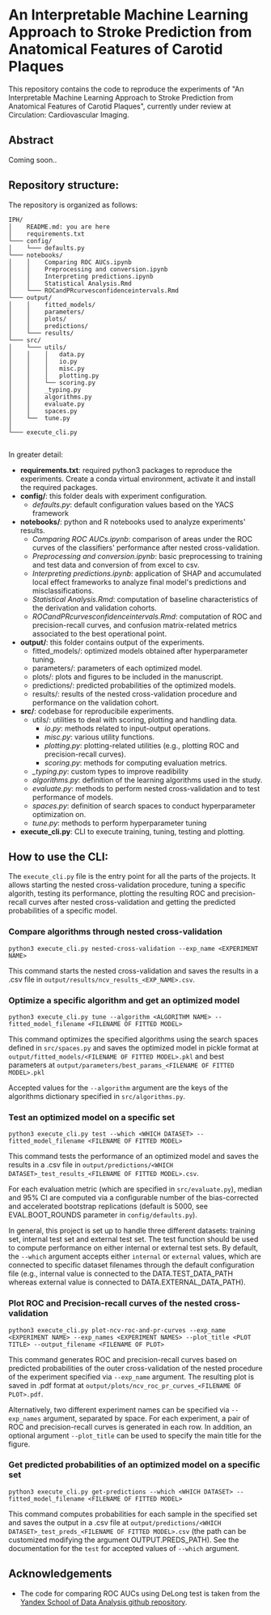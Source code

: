 # An Interpretable Machine Learning Approach to Stroke Prediction from Anatomical Features of Carotid Plaques
This repository contains the code to reproduce the experiments of "An Interpretable Machine Learning Approach to Stroke Prediction from Anatomical Features of Carotid Plaques", currently under review at Circulation: Cardiovascular Imaging.

## Abstract
Coming soon..

## Repository structure:
The repository is organized as follows:
```
IPH/
│    README.md: you are here
│    requirements.txt
└─── config/
│    └─── defaults.py
└─── notebooks/
│    │    Comparing ROC AUCs.ipynb
│    │    Preprocessing and conversion.ipynb
│    │    Interpreting predictions.ipynb
│    │    Statistical Analysis.Rmd
│    └─── ROCandPRcurvesconfidenceintervals.Rmd
└─── output/
│    │    fitted_models/
│    │    parameters/
│    │    plots/
│    │    predictions/
│    └─── results/
└─── src/    
│    └─── utils/
│    │    │   data.py
│    │    │   io.py
│    │    │   misc.py
│    │    │   plotting.py
│    │    └── scoring.py
│    │    _typing.py
│    │    algorithms.py
│    │    evaluate.py
│    │    spaces.py
│    └──  tune.py
│
└─── execute_cli.py


```

In greater detail:

- **requirements.txt**: required python3 packages to reproduce the experiments. Create a conda virtual environment, activate it and install the required packages.
- **config/**: this folder deals with experiment configuration.
  - *defaults.py*: default configuration values based on the YACS framework
- **notebooks/**: python and R notebooks used to analyze experiments' results.
  - *Comparing ROC AUCs.ipynb*: comparison of areas under the ROC curves of the classifiers' performance after nested cross-validation.
  - *Preprocessing and conversion.ipynb*: basic preprocessing to training and test data and conversion of from excel to csv.
  - *Interpreting predictions.ipynb*: application of SHAP and accumulated local effect frameworks to analyze final model's predictions and misclassifications.
  - *Statistical Analysis.Rmd*: computation of baseline characteristics of the derivation and validation cohorts.
  - *ROCandPRcurvesconfidenceintervals.Rmd*: computation of ROC and precision-recall curves, and confusion matrix-related metrics associated to the best operational point.
- **output/**: this folder contains output of the experiments.
  - fitted_models/: optimized models obtained after hyperparameter tuning.
  - parameters/: parameters of each optimized model.
  - plots/: plots and figures to be included in the manuscript.
  - predictions/: predicted probabilities of the optimized models.
  - results/: results of the nested cross-validation procedure and performance on the validation cohort.
- **src/**: codebase for reproducibile experiments.
  - utils/: utilities to deal with scoring, plotting and handling data.
    - *io.py*: methods related to input-output operations.
    - *misc.py*: various utility functions.
    - *plotting.py*: plotting-related utilities (e.g., plotting ROC and precision-recall curves).
    - *scoring.py*: methods for computing evaluation metrics.
  - *_typing.py*: custom types to improve readibility
  - *algorithms.py*: definition of the learning algorithms used in the study.
  - *evaluate.py*: methods to perform nested cross-validation and to test performance of models.
  - *spaces.py*: definition of search spaces to conduct hyperparameter optimization on.
  - *tune.py*: methods to perform hyperparameter tuning
- **execute_cli.py**: CLI to execute training, tuning, testing and plotting. 


## How to use the CLI:
The `execute_cli.py` file is the entry point for all the parts of the projects. It allows starting the nested cross-validation procedure, tuning a specific algorith, testing its performance, plotting the resulting ROC and precision-recall curves after nested cross-validation and getting the predicted probabilities of a specific model.

### Compare algorithms through nested cross-validation
```
python3 execute_cli.py nested-cross-validation --exp_name <EXPERIMENT NAME>
```
This command starts the nested cross-validation and saves the results in a .csv file in `output/results/ncv_results_<EXP_NAME>.csv`.

### Optimize a specific algorithm and get an optimized model
```
python3 execute_cli.py tune --algorithm <ALGORITHM NAME> --fitted_model_filename <FILENAME OF FITTED MODEL>
```
This command optimizes the specified algorithms using the search spaces defined in `src/spaces.py` and saves the optimized model in pickle format at  `output/fitted_models/<FILENAME OF FITTED MODEL>.pkl` and best parameters at `output/parameters/best_params_<FILENAME OF FITTED MODEL>.pkl`

Accepted values for the `--algorithm` argument are the keys of the algorithms dictionary specified in `src/algorithms.py`.

### Test an optimized model on a specific set
```
python3 execute_cli.py test --which <WHICH DATASET> --fitted_model_filename <FILENAME OF FITTED MODEL>
```
This command tests the performance of an optimized model and saves the results in a .csv file in `output/predictions/<WHICH DATASET>_test_results_<FILENAME OF FITTED MODEL>.csv`. 

For each evaluation metric (which are specified in `src/evaluate.py`), median and 95% CI are computed via a configurable number of the bias-corrected and accelerated bootstrap replications (default is 5000, see EVAL.BOOT_ROUNDS parameter in `config/defaults.py`).

In general, this project is set up to handle three different datasets: training set, internal test set and external test set. The test function should be used to compute performance on either internal or external test sets. By default, the `--which` argument accepts either `internal` or `external` values, which are connected to specific dataset filenames through the default configuration file (e.g., internal value is connected to the DATA.TEST_DATA_PATH whereas external value is connected to DATA.EXTERNAL_DATA_PATH).

### Plot ROC and Precision-recall curves of the nested cross-validation
```
python3 execute_cli.py plot-ncv-roc-and-pr-curves --exp_name <EXPERIMENT NAME> --exp_names <EXPERIMENT NAMES> --plot_title <PLOT TITLE> --output_filename <FILENAME OF PLOT>
```
This command generates ROC and precision-recall curves based on predicted probabilities of the outer cross-validation of the nested procedure of the experiment specified via `--exp_name` argument. The resulting plot is saved in .pdf format at `output/plots/ncv_roc_pr_curves_<FILENAME OF PLOT>.pdf`.

Alternatively, two different experiment names can be specified via `--exp_names` argument, separated by space. For each experiment, a pair of ROC and precision-recall curves is generated in each row. In addition, an optional argument `--plot_title` can be used to specify the main title for the figure.


### Get predicted probabilities of an optimized model on a specific set
```
python3 execute_cli.py get-predictions --which <WHICH DATASET> --fitted_model_filename <FILENAME OF FITTED MODEL>
```
This command computes probabilities for each sample in the specified set and saves the output in a .csv file at `output/predictions/<WHICH DATASET>_test_preds_<FILENAME OF FITTED MODEL>.csv` (the path can be customized modifying the argument OUTPUT.PREDS_PATH). See the documentation for the `test` for accepted values of `--which` argument.

## Acknowledgements

* The code for comparing ROC AUCs using DeLong test is taken from the [Yandex School of Data Analysis github repository](https://github.com/yandexdataschool/roc_comparison).

